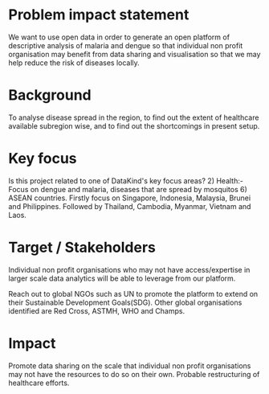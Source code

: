 # Problem impact statement
We want to use open data in order to generate an open platform of descriptive analysis of malaria and dengue so that individual non profit organisation may benefit from data sharing and visualisation so that we may help reduce the risk of diseases locally.

# Background
To analyse disease spread in the region, to find out the extent of healthcare available subregion wise, and to find out the shortcomings in present setup.

# Key focus
Is this project related to one of DataKind's key focus areas?
2) Health:- Focus on dengue and malaria, diseases that are spread by mosquitos 
6) ASEAN countries. Firstly focus on Singapore, Indonesia, Malaysia, Brunei and Philippines. Followed by Thailand, Cambodia, Myanmar, Vietnam and Laos.

# Target / Stakeholders
Individual non profit organisations who may not have access/expertise in larger scale data analytics will be able to leverage from our platform.

Reach out to global NGOs such as UN to promote the platform to extend on their Sustainable Development Goals(SDG). Other global organisations identified are Red Cross, ASTMH, WHO and Champs.

# Impact
Promote data sharing on the scale that individual non profit organisations may not have the resources to do so on their own. Probable restructuring of healthcare efforts.
